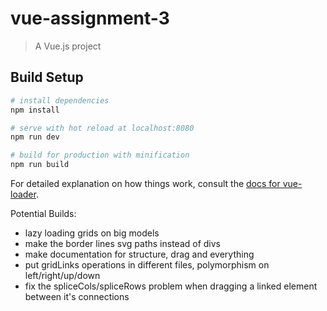 # vue-assignment-3

> A Vue.js project

## Build Setup

``` bash
# install dependencies
npm install

# serve with hot reload at localhost:8080
npm run dev

# build for production with minification
npm run build
```

For detailed explanation on how things work, consult the [docs for vue-loader](http://vuejs.github.io/vue-loader).

Potential Builds:
- lazy loading grids on big models
- make the border lines svg paths instead of divs
- make documentation for structure, drag and everything
- put gridLinks operations in different files, polymorphism on left/right/up/down
- fix the spliceCols/spliceRows problem when dragging a linked element between it's connections